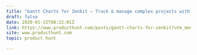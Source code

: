 ```yaml
---
title: "Gantt Charts for Zenkit — Track & manage complex projects with a Gantt chart in Zenkit"
draft: false
date: 2020-01-22T08:22:01Z
link: https://www.producthunt.com/posts/gantt-charts-for-zenkit?utm_medium=RSS&utm_source=hune
site: www.producthunt.com
topic: product hunt  

---
```

